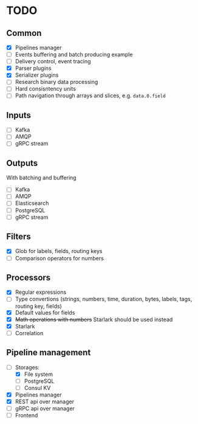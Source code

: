 # TODO
## Common
 - [x] Pipelines manager
 - [ ] Events buffering and batch producing example
 - [ ] Delivery control, event tracing
 - [x] Parser plugins
 - [x] Serializer plugins
 - [ ] Research binary data processing
 - [ ] Hard consisntency units
 - [ ] Path navigation through arrays and slices, e.g. `data.0.field`

## Inputs
 - [ ] Kafka
 - [ ] AMQP
 - [ ] gRPC stream

## Outputs
With batching and buffering
 - [ ] Kafka
 - [ ] AMQP
 - [ ] Elasticsearch
 - [ ] PostgreSQL
 - [ ] gRPC stream

## Filters
 - [x] Glob for labels, fields, routing keys
 - [ ] Comparison operators for numbers

## Processors
 - [x] Regular expressions
 - [ ] Type convertions (strings, numbers, time, duration, bytes, labels, tags, routing key, fields)
 - [x] Default values for fields
 - [x] ~~Math operations with numbers~~ Starlark should be used instead
 - [x] Starlark
 - [ ] Correlation

## Pipeline management
 - [ ] Storages:
   - [x] File system
   - [ ] PostgreSQL
   - [ ] Consul KV

 - [x] Pipelines manager
 - [x] REST api over manager
 - [ ] gRPC api over manager
 - [ ] Frontend

